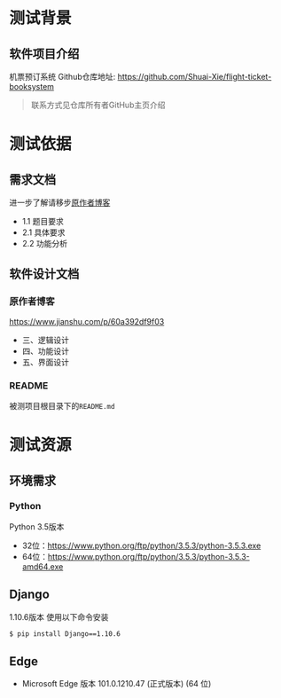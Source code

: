 # 测试背景
## 软件项目介绍
机票预订系统
Github仓库地址: https://github.com/Shuai-Xie/flight-ticket-booksystem

> 联系方式见仓库所有者GitHub主页介绍

# 测试依据
## 需求文档
进一步了解请移步[原作者博客](https://www.jianshu.com/p/60a392df9f03)
- 1.1 题目要求
- 2.1 具体要求
- 2.2 功能分析

## 软件设计文档
### 原作者博客
https://www.jianshu.com/p/60a392df9f03
- 三、逻辑设计
- 四、功能设计
- 五、界面设计

### README
被测项目根目录下的`README.md`

# 测试资源
## 环境需求
### Python
Python 3.5版本
- 32位：https://www.python.org/ftp/python/3.5.3/python-3.5.3.exe
- 64位：https://www.python.org/ftp/python/3.5.3/python-3.5.3-amd64.exe

## Django
1.10.6版本
使用以下命令安装
```bash
$ pip install Django==1.10.6
```

## Edge
- Microsoft Edge 版本 101.0.1210.47 (正式版本) (64 位)

